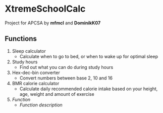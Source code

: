 # XtremeSchoolCalc
Project for APCSA by **mfmcl** and **DominikK07**

## Functions

1. Sleep calculator <br>
	+ Calculate when to go to bed, or when to wake up for optimal sleep
2. Study hours <br>
	+ Find out what you can do during study hours
3. Hex-dec-bin converter <br>
	+ Convert numbers between base 2, 10 and 16
4. BMR calorie calculator <br>
	+ Calculate daily recommended calorie intake based on your height, age, weight and amount of exercise
5. *Function* <br>
	+ *Function description*







